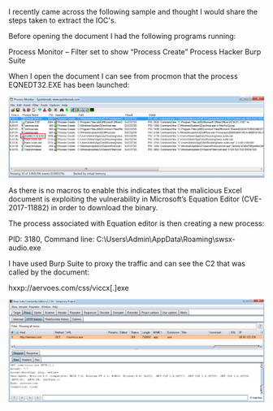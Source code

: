 I recently came across the following sample and thought I would share the steps taken to extract the IOC's.

Before opening the document I had the following programs running:

Process Monitor – Filter set to show “Process Create”
Process Hacker
Burp Suite

When I open the document I can see from procmon that the process EQNEDT32.EXE has been launched:

![Procmon](/images/remcos/remcos_ph.png)

As there is no macros to enable this indicates that the malicious Excel document is exploiting the vulnerability in Microsoft’s Equation Editor (CVE-2017-11882) in order to download the binary.

The process associated with Equation editor is then creating a new process:

PID: 3180, Command line: C:\Users\Admin\AppData\Roaming\swsx-audio.exe

I have used Burp Suite to proxy the traffic and can see the C2 that was called by the document:

hxxp://aervoes.com/css/viccx[.]exe

![Burp](/images/remcos/burp.png)
